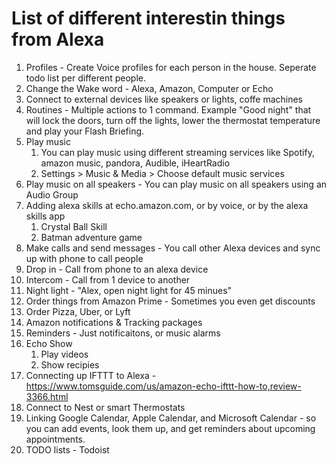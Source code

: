 # List of different interestin things from Alexa
1. Profiles - Create Voice profiles for each person in the house. Seperate todo list per different people.
1. Change the Wake word -  Alexa, Amazon, Computer or Echo
1. Connect to external devices like speakers or lights, coffe machines
1. Routines - Multiple actions to 1 command. Example "Good night" that will lock the doors, turn off the lights, lower the thermostat temperature and play your Flash Briefing. 
1. Play music
    1. You can play music using different streaming services like Spotify, amazon music, pandora, Audible, iHeartRadio
    1. Settings > Music & Media > Choose default music services
1. Play music on all speakers - You can play music on all speakers using an Audio Group
1. Adding alexa skills at echo.amazon.com, or by voice, or by the alexa skills app
    1. Crystal Ball Skill
    1. Batman adventure game
1. Make calls and send messages - You call other Alexa devices and sync up with phone to call people
1. Drop in - Call from phone to an alexa device
1. Intercom - Call from 1 device to another
1. Night light - "Alex, open night light for 45 minues"
1. Order things from Amazon Prime - Sometimes you even get discounts
1. Order Pizza, Uber, or Lyft
1. Amazon notifications & Tracking packages
1. Reminders - Just notificaitons, or music alarms
1. Echo Show 
    1. Play videos
    1. Show recipies
1. Connecting up IFTTT to Alexa - https://www.tomsguide.com/us/amazon-echo-ifttt-how-to,review-3366.html 
1. Connect to Nest or smart Thermostats
1. Linking Google Calendar, Apple Calendar, and Microsoft Calendar - so you can add events, look them up, and get reminders about upcoming appointments.
1. TODO lists - Todoist
